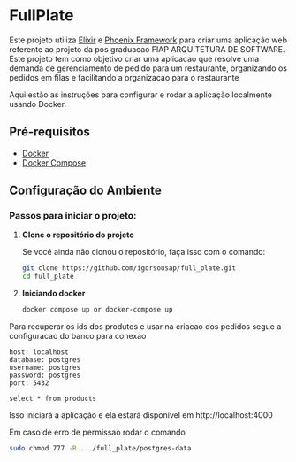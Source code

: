 # FullPlate

Este projeto utiliza [Elixir](https://elixir-lang.org/) e [Phoenix Framework](https://www.phoenixframework.org/) para criar uma aplicação web referente ao projeto da pos graduacao FIAP ARQUITETURA DE SOFTWARE.
Este projeto tem como objetivo criar uma aplicacao que resolve uma demanda de gerenciamento de pedido para um restaurante, organizando os pedidos em filas e facilitando a organizacao para o restaurante

Aqui estão as instruções para configurar e rodar a aplicação localmente usando Docker.

## Pré-requisitos

- [Docker](https://www.docker.com/get-started)
- [Docker Compose](https://docs.docker.com/compose/)

## Configuração do Ambiente

### Passos para iniciar o projeto:

1. **Clone o repositório do projeto**

   Se você ainda não clonou o repositório, faça isso com o comando:

   ```bash
   git clone https://github.com/igorsousap/full_plate.git
   cd full_plate

2. **Iniciando docker**

    ```bash
   docker compose up or docker-compose up

Para recuperar os ids dos produtos e usar na criacao dos pedidos segue a configuracao do banco para conexao
```
host: localhost
database: postgres
username: postgres
password: postgres
port: 5432

select * from products
```
Isso iniciará a aplicação e ela estará disponível em http://localhost:4000


Em caso de erro de permissao rodar o comando

   ```bash
  sudo chmod 777 -R .../full_plate/postgres-data
  
